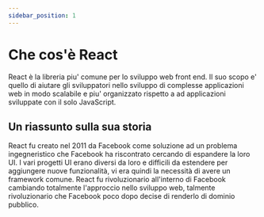 ```yaml
---
sidebar_position: 1
---
```


# Che cos'è React

React è la libreria piu' comune per lo sviluppo web front end.
Il suo scopo e' quello di aiutare gli sviluppatori nello sviluppo di complesse applicazioni web in modo scalabile e piu' organizzato rispetto a ad applicazioni sviluppate con il solo JavaScript.

## Un riassunto sulla sua storia

React fu creato nel 2011 da Facebook come soluzione ad un problema ingegneristico che Facebook ha riscontrato cercando di espandere la loro UI.
I vari progetti UI erano diversi da loro e difficili da estendere per aggiungere nuove funzionalità, vi era quindi la necessità di avere un framework comune.
React fu rivoluzionario all'interno di Facebook cambiando totalmente l'approccio nello sviluppo web, talmente rivoluzionario che Facebook poco dopo decise di renderlo di dominio pubblico.






